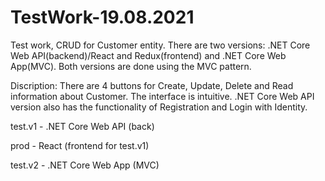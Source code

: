 # TestWork-19.08.2021
Test work, CRUD for Customer entity. There are two versions: .NET Core Web API(backend)/React and Redux(frontend) and .NET Core Web App(MVC). Both versions are done using the MVC pattern. 

Discription: There are 4 buttons for Create, Update, Delete and Read information about Customer. The interface is intuitive.
.NET Core Web API version also has the functionality of Registration and Login with Identity.

test.v1 - .NET Core Web API (back)

prod - React (frontend for test.v1)

test.v2 - .NET Core Web App (MVC)
